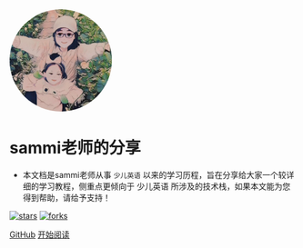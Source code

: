 <img width="180px" style="border-radius: 50%" bor src="media/logo.png">

# sammi老师的分享

- 本文档是sammi老师从事 ```少儿英语``` 以来的学习历程，旨在分享给大家一个较详细的学习教程，侧重点更倾向于 少儿英语 所涉及的技术栈，如果本文能为您得到帮助，请给予支持！

[![stars](https://badgen.net/github/stars/Q-Angelo/Nodejs-Roadmap?icon=github&color=4ab8a1)](https://github.com/jishouren/blogs) [![forks](https://badgen.net/github/forks/Q-Angelo/Nodejs-Roadmap?icon=github&color=4ab8a1)](https://github.com/jishouren/blogs)

[GitHub](<https://github.com/jishouren/blogs>)
[开始阅读](README.md)
